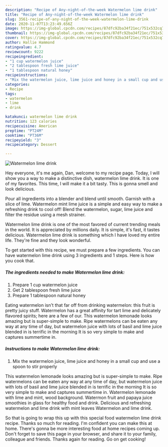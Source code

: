 ```yaml
---
description: "Recipe of Any-night-of-the-week Watermelon lime drink"
title: "Recipe of Any-night-of-the-week Watermelon lime drink"
slug: 3561-recipe-of-any-night-of-the-week-watermelon-lime-drink
date: 2020-11-07T13:23:49.656Z
image: https://img-global.cpcdn.com/recipes/87dfc92ba34f21ec/751x532cq70/watermelon-lime-drink-recipe-main-photo.jpg
thumbnail: https://img-global.cpcdn.com/recipes/87dfc92ba34f21ec/751x532cq70/watermelon-lime-drink-recipe-main-photo.jpg
cover: https://img-global.cpcdn.com/recipes/87dfc92ba34f21ec/751x532cq70/watermelon-lime-drink-recipe-main-photo.jpg
author: Hallie Hammond
ratingvalue: 4.7
reviewcount: 9222
recipeingredient:
- "1 cup watermelon juice"
- "2 tablespoon fresh lime juice"
- "1 tablespoon natural honey"
recipeinstructions:
- "Mix the watermelon juice, lime juice and honey in a small cup and use a spoon to stir properly"
categories:
- Recipe
tags:
- watermelon
- lime
- drink

katakunci: watermelon lime drink 
nutrition: 123 calories
recipecuisine: American
preptime: "PT24M"
cooktime: "PT36M"
recipeyield: "3"
recipecategory: Dessert

---
```



![Watermelon lime drink](https://img-global.cpcdn.com/recipes/87dfc92ba34f21ec/751x532cq70/watermelon-lime-drink-recipe-main-photo.jpg)

Hey everyone, it's me again, Dan, welcome to my recipe page. Today, I will show you a way to make a distinctive dish, watermelon lime drink. It is one of my favorites. This time, I will make it a bit tasty. This is gonna smell and look delicious.

Pour all ingredients into a blender and blend until smooth. Garnish with a slice of lime. Watermelon mint lime juice is a simple and easy way to make a refreshing drink to cool off! Blend the watermelon, sugar, lime juice and filter the residue using a mesh strainer.

Watermelon lime drink is one of the most favored of current trending meals in the world. It is appreciated by millions daily. It is simple, it's fast, it tastes delicious. Watermelon lime drink is something which I have loved my entire life. They're fine and they look wonderful.


To get started with this recipe, we must prepare a few ingredients. You can have watermelon lime drink using 3 ingredients and 1 steps. Here is how you cook that.

<!--inarticleads1-->

##### The ingredients needed to make Watermelon lime drink:

1. Prepare 1 cup watermelon juice
1. Get 2 tablespoon fresh lime juice
1. Prepare 1 tablespoon natural honey


Eating watermelon isn&#39;t that far off from drinking watermelon: this fruit is pretty juicy stuff. Watermelon has a great affinity for tart lime and delicately flavored spirits; here are a few of our. This watermelon lemonade looks amazing but is super-simple to make. Ripe watermelons can be eaten any way at any time of day, but watermelon juice with lots of basil and lime juice blended in is terrific in the morning It is so very simple to make and captures summertime in. 

<!--inarticleads2-->

##### Instructions to make Watermelon lime drink:

1. Mix the watermelon juice, lime juice and honey in a small cup and use a spoon to stir properly


This watermelon lemonade looks amazing but is super-simple to make. Ripe watermelons can be eaten any way at any time of day, but watermelon juice with lots of basil and lime juice blended in is terrific in the morning It is so very simple to make and captures summertime in. Watermelon lemonade with lime and mint, wood background. Watermon fruit and papaya juice smoothies in glass for healthy food and drink. Delicious and refreshing watermelon and lime drink with mint leaves Watermelon and lime drink. 

So that is going to wrap this up with this special food watermelon lime drink recipe. Thanks so much for reading. I'm confident you can make this at home. There's gonna be more interesting food at home recipes coming up. Don't forget to save this page in your browser, and share it to your family, colleague and friends. Thanks again for reading. Go on get cooking!
